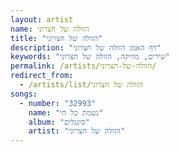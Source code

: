 ```yaml
---
layout: artist
name: הזולה של חצרוני
title: "הזולה של חצרוני"
description: "דף האמן הזולה של חצרוני"
keywords: "שירים, מוזיקה, הזולה של חצרוני"
permalink: /artists/הזולה-של-חצרוני/
redirect_from:
  - /artists/list/הזולה של חצרוני
songs:
  - number: "32993"
    name: "נשמת כל חי"
    album: "סינגלים"
    artist: "הזולה של חצרוני"
---
```

